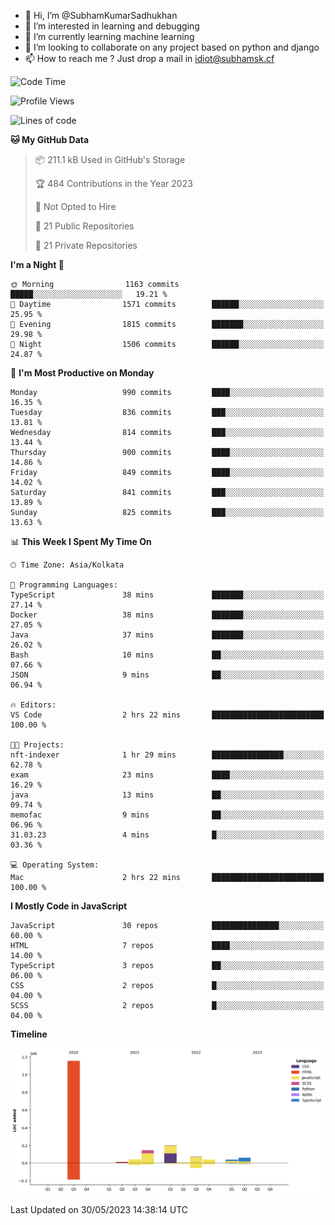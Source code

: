 - 👋 Hi, I’m @SubhamKumarSadhukhan
- 👀 I’m interested in learning and debugging
- 🌱 I’m currently learning machine learning
- 💞️ I’m looking to collaborate on any project based on python and django
- 📫 How to reach me ?
      Just drop a mail in idiot@subhamsk.cf

<!---
SubhamKumarSadhukhan/SubhamKumarSadhukhan is a ✨ special ✨ repository because its `README.md` (this file) appears on your GitHub profile.
You can click the Preview link to take a look at your changes.
--->


<!--START_SECTION:waka-->
![Code Time](http://img.shields.io/badge/Code%20Time-1%2C212%20hrs%2057%20mins-blue)

![Profile Views](http://img.shields.io/badge/Profile%20Views-24-blue)

![Lines of code](https://img.shields.io/badge/From%20Hello%20World%20I%27ve%20Written-1.8%20million%20lines%20of%20code-blue)

**🐱 My GitHub Data** 

> 📦 211.1 kB Used in GitHub's Storage 
 > 
> 🏆 484 Contributions in the Year 2023
 > 
> 🚫 Not Opted to Hire
 > 
> 📜 21 Public Repositories 
 > 
> 🔑 21 Private Repositories 
 > 
**I'm a Night 🦉** 

```text
🌞 Morning                1163 commits        █████░░░░░░░░░░░░░░░░░░░░   19.21 % 
🌆 Daytime                1571 commits        ██████░░░░░░░░░░░░░░░░░░░   25.95 % 
🌃 Evening                1815 commits        ███████░░░░░░░░░░░░░░░░░░   29.98 % 
🌙 Night                  1506 commits        ██████░░░░░░░░░░░░░░░░░░░   24.87 % 
```
📅 **I'm Most Productive on Monday** 

```text
Monday                   990 commits         ████░░░░░░░░░░░░░░░░░░░░░   16.35 % 
Tuesday                  836 commits         ███░░░░░░░░░░░░░░░░░░░░░░   13.81 % 
Wednesday                814 commits         ███░░░░░░░░░░░░░░░░░░░░░░   13.44 % 
Thursday                 900 commits         ████░░░░░░░░░░░░░░░░░░░░░   14.86 % 
Friday                   849 commits         ████░░░░░░░░░░░░░░░░░░░░░   14.02 % 
Saturday                 841 commits         ███░░░░░░░░░░░░░░░░░░░░░░   13.89 % 
Sunday                   825 commits         ███░░░░░░░░░░░░░░░░░░░░░░   13.63 % 
```


📊 **This Week I Spent My Time On** 

```text
🕑︎ Time Zone: Asia/Kolkata

💬 Programming Languages: 
TypeScript               38 mins             ███████░░░░░░░░░░░░░░░░░░   27.14 % 
Docker                   38 mins             ███████░░░░░░░░░░░░░░░░░░   27.05 % 
Java                     37 mins             ███████░░░░░░░░░░░░░░░░░░   26.02 % 
Bash                     10 mins             ██░░░░░░░░░░░░░░░░░░░░░░░   07.66 % 
JSON                     9 mins              ██░░░░░░░░░░░░░░░░░░░░░░░   06.94 % 

🔥 Editors: 
VS Code                  2 hrs 22 mins       █████████████████████████   100.00 % 

🐱‍💻 Projects: 
nft-indexer              1 hr 29 mins        ████████████████░░░░░░░░░   62.78 % 
exam                     23 mins             ████░░░░░░░░░░░░░░░░░░░░░   16.29 % 
java                     13 mins             ██░░░░░░░░░░░░░░░░░░░░░░░   09.74 % 
memofac                  9 mins              ██░░░░░░░░░░░░░░░░░░░░░░░   06.96 % 
31.03.23                 4 mins              █░░░░░░░░░░░░░░░░░░░░░░░░   03.36 % 

💻 Operating System: 
Mac                      2 hrs 22 mins       █████████████████████████   100.00 % 
```

**I Mostly Code in JavaScript** 

```text
JavaScript               30 repos            ███████████████░░░░░░░░░░   60.00 % 
HTML                     7 repos             ████░░░░░░░░░░░░░░░░░░░░░   14.00 % 
TypeScript               3 repos             ██░░░░░░░░░░░░░░░░░░░░░░░   06.00 % 
CSS                      2 repos             █░░░░░░░░░░░░░░░░░░░░░░░░   04.00 % 
SCSS                     2 repos             █░░░░░░░░░░░░░░░░░░░░░░░░   04.00 % 
```



**Timeline**

![Lines of Code chart](https://raw.githubusercontent.com/SubhamKumarSadhukhan/SubhamKumarSadhukhan/main/assets/bar_graph.png)


 Last Updated on 30/05/2023 14:38:14 UTC
<!--END_SECTION:waka-->
